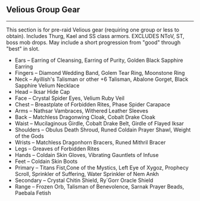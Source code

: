 ## Velious Group Gear

---
This section is for pre-raid Velious gear (requiring one group or less to obtain). Includes Thurg, Kael and SS class armors. EXCLUDES NToV, ST, boss mob drops. May include a short progression from "good" through "best" in slot.

* Ears – Earring of Cleansing, Earring of Purity, Golden Black Sapphire Earring
* Fingers – Diamond Wedding Band, Golem Tear Ring, Moonstone Ring
* Neck – Ayillish's Talisman or other +6 Talisman, Abalone Gorget, Black Sapphire Velium Necklace
* Head – Iksar Hide Cap
* Face – Crystal Spider Eyes, Velium Ruby Veil
* Chest – Breastplate of Forbidden Rites, Phase Spider Carapace
* Arms – Nathsar Vambraces, Withered Leather Sleeves
* Back – Matchless Dragonwing Cloak, Cobalt Drake Cloak
* Waist – Mucilaginous Girdle, Cobalt Drake Belt, Girdle of Flayed Iksar
* Shoulders – Obulus Death Shroud, Runed Coldain Prayer Shawl, Weight of the Gods
* Wrists – Matchless Dragonhorn Bracers, Runed Mithril Bracer
* Legs – Greaves of Forbidden Rites
* Hands – Coldain Skin Gloves, Vibrating Gauntlets of Infuse
* Feet – Coldain Skin Boots
* Primary – Titans Fist,Cone of the Mystics, Left Eye of Xygoz, Prophecy Scroll, Sprinkler of Suffering, Water Sprinkler of Nem Ankh
* Secondary – Crystal Chitin Shield, Ry`Gorr Oracle Shield
* Range – Frozen Orb, Talisman of Benevolence, Sarnak Prayer Beads, Paebala Fetish
